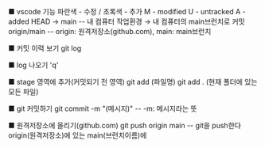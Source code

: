 ■ vscode 기능
파란색 - 수정 / 초록색 - 추가
M - modified
U - untracked
A - added
HEAD -> main -- 내 컴퓨터 작업환경 → 내 컴퓨터의 main브런치로 커밋
origin/main -- origin: 원격저장소(github.com), main: main브런치

■ 커밋 이력 보기
git log

■ log 나오기
'q'

■ stage 영역에 추가(커밋되기 전 영역)
git add (파일명)
git add . (현재 폴더에 있는 모든 파일)

■ git 커밋하기
git commit -m "(메시지)" -- -m: 메시지라는 뜻

■ 원격저장소에 올리기(github.com)
git push origin main -- git을 push한다 origin(원격저장소)에 있는 main(브런치이름)에